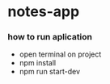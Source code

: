 # notes-app

### how to run aplication
* open terminal on project 
* npm install 
* npm run start-dev
